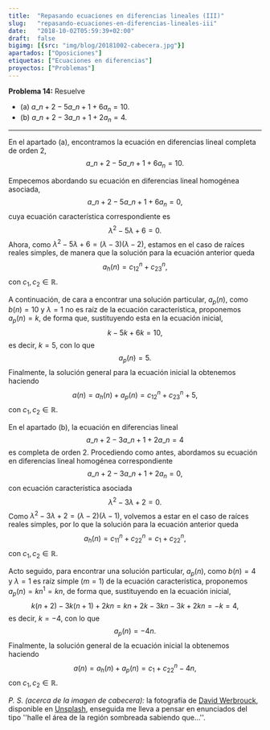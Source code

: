 ```yaml
---
title:  "Repasando ecuaciones en diferencias lineales (III)"
slug:   "repasando-ecuaciones-en-diferencias-lineales-iii"
date:   "2018-10-02T05:59:39+02:00"
draft:  false
bigimg: [{src: "img/blog/20181002-cabecera.jpg"}]
apartados: ["Oposiciones"]
etiquetas: ["Ecuaciones en diferencias"]
proyectos: ["Problemas"]
---
```


**Problema 14:** Resuelve

- (a) $a\_{n+2}-5a\_{n+1}+6a_n = 10$.
- (b) $a\_{n+2}-3a\_{n+1}+2a_n = 4$.

<!--more-->

***

En el apartado (a), encontramos la ecuación en diferencias lineal completa de orden 2, 
$$
a\_{n+2}-5a\_{n+1}+6a_n = 10.
$$

Empecemos abordando su ecuación en diferencias lineal homogénea asociada, 
$$
a\_{n+2}-5a\_{n+1}+6a_n = 0,
$$
cuya ecuación característica correspondiente es $$\lambda^2-5\lambda+6=0.$$ Ahora, como $\lambda^2-5\lambda+6=(\lambda - 3)(\lambda - 2)$, estamos en el caso de raíces reales simples, de manera que la solución para la ecuación anterior queda $$a_h(n) = c_12^n + c_23^n,$$ con $c_1,c_2\in\mathbb{R}$. 

A continuación, de cara a encontrar una solución particular, $a_p(n)$, como $b(n)=10$ y $\lambda=1$ no es raíz de la ecuación característica, proponemos $a_p(n) = k$, de forma que, sustituyendo esta en la ecuación inicial, $$k-5k+6k=10,$$ es decir, $k=5$, con lo que $$a_p(n)=5.$$ Finalmente, la solución general para la ecuación inicial la obtenemos haciendo $$a(n) = a_h(n) + a_p(n) = c_12^n + c_23^n + 5,$$ con $c_1,c_2\in\mathbb{R}$.

En el apartado (b), la ecuación en diferencias lineal 
$$
a\_{n+2}-3a\_{n+1}+2a\_n = 4
$$
es completa de orden 2. Procediendo como antes, abordamos su ecuación en diferencias lineal homogénea correspondiente 
$$
a\_{n+2}-3a\_{n+1}+2a_n = 0,
$$
con ecuación característica asociada $$\lambda^2 - 3\lambda + 2 = 0.$$ Como $\lambda^2 - 3\lambda + 2 = (\lambda - 2)(\lambda - 1)$, volvemos a estar en el caso de raíces reales simples, por lo que la solución para la ecuación anterior queda $$a_h(n) = c_11^n + c_22^n=c_1 + c_22^n,$$ con $c_1,c_2\in\mathbb{R}$. 

Acto seguido, para encontrar una solución particular, $a_p(n)$, como $b(n)=4$ y $\lambda=1$ es raíz simple ($m=1$) de la ecuación característica, proponemos $a_p(n) = kn^1 = kn$, de forma que, sustituyendo en la ecuación inicial, $$k(n+2)-3k(n+1)+2kn = kn+2k-3kn-3k+2kn= -k = 4,$$ es decir, $k = -4$, con lo que $$a_p(n) = -4n.$$ Finalmente, la solución general de la ecuación inicial la obtenemos haciendo $$a(n) = a_h(n) + a_p(n) = c_1+c_22^n-4n,$$ con $c_1,c_2\in\mathbb{R}$.

*P. S. (acerca de la imagen de cabecera):* la fotografía de [David Werbrouck](https://unsplash.com/@bigkids), disponible en [Unsplash](https://unsplash.com/photos/hxhZMwfiGdQ), enseguida me lleva a pensar en enunciados del tipo ''halle el área de la región sombreada sabiendo que...''.